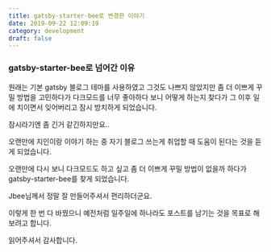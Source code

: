 ```yaml
---
title: gatsby-starter-bee로 변경한 이야기
date: 2019-09-22 12:09:19
category: development
draft: false
---
```


### gatsby-starter-bee로 넘어간 이유

원래는 기본 gatsby 블로그 테마를 사용하였고 그것도 나쁘지 않았지만
좀 더 이쁘게 꾸밀 방법을 고민하다가 다크모드를 너무 좋아하다 보니 어떻게 하는지 찾다가
그 이후 일에 치이면서 잊어버리고 잠시 방치하게 되었습니다.

잠시라기엔 좀 긴거 같긴하지만요..

오랜만에 지인이랑 이야기 하는 중 자기 블로그 쓰는게 취업할 때 도움이 된다는 것을 듣게 되었습니다.

오랜만에 다시 보니 다크모드도 하고 싶고 좀 더 이쁘게 꾸밀 방법이 없을까 하다가 gatsby-starter-bee를 찾게 되었습니다.

Jbee님께서 정말 잘 만들어주셔서 편리하더군요.

이렇게 한 번 다 바꿨으니 예전처럼 일주일에 하나라도 포스트를 남기는 것을 목표로 해보려고 합니다.

읽어주셔서 감사합니다.
